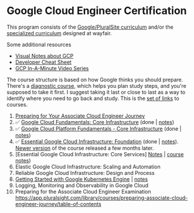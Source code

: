 # Google Cloud Engineer Certification

This program consists of the [Google/PluralSite curriculum](https://app.pluralsight.com/paths/certificate/cloud-engineering-with-google-cloud) and/or the [specialized curriculum](https://app.pluralsight.com/channels/details/1b0cc7b3-4ab1-49a4-ad6d-23f827d40996) designed at wayfair. 

Some additional resources
- [Visual Notes about GCP](https://github.com/priyankavergadia/GCPSketchnote)
- [Developer Cheat Sheet](https://googlecloudcheatsheet.withgoogle.com/)
- [GCP In-A-Minute Video Series](https://www.youtube.com/playlist?list=PLIivdWyY5sqIQ4_5PwyyXZVdsXr3wYhip)

The course structure is based on how Google thinks you should prepare. There's a [diagnostic course](https://app.pluralsight.com/library/courses/preparing-associate-cloud-engineer-journey), which helps you plan study steps, and you're supposed to take it first. I suggest taking it last or close to last as a way to identify where you need to go back and study. This is the [set of links](https://app.pluralsight.com/paths/certificate/cloud-engineering-with-google-cloud) to courses.

1. [Preparing for Your Associate Cloud Engineer Journey](https://app.pluralsight.com/library/courses/preparing-associate-cloud-engineer-journey/table-of-contents)
2. ✅ [Google Cloud Fundamentals: Core Infrastructure](https://app.pluralsight.com/library/courses/google-cloud-fundamentals-core-infrastructure/table-of-contents) (done | [notes](https://github.com/akiryk/tutorials-learning-lessons/blob/master/GCP/core-infrastructure.md))
3. ✅ [Google Cloud Platform Fundamentals - Core Infrastructure](https://app.pluralsight.com/library/courses/google-cloud-platform-fundamentals-core-infrastructure/table-of-contents) (done | [notes](https://github.com/akiryk/tutorials-learning-lessons/blob/master/GCP/fundamentals-core-infrastructure.md))
4. ✅ [Essential Google Cloud Infrastructure: Foundation](https://app.pluralsight.com/library/courses/essential-google-cloud-infrastructure-foundation-3/table-of-contents) (done | [notes](https://github.com/akiryk/tutorials-learning-lessons/blob/master/GCP/infrastructure-foundation.md)). [Newer version](https://app.pluralsight.com/library/courses/essential-google-cloud-infrastructure-foundation-4/table-of-contents) of the course released a few months later. 
5. [Essential Google Cloud Infrastructure: Core Services] [Notes](https://github.com/akiryk/tutorials-learning-lessons/blob/master/GCP/core-services.md) | [course notes](https://s2.pluralsight.com/links/00700a05-c90e-4311-af2c-0a5969905099_8753cf4cc46dd73db26d954eaffcb2ca.pdf))
6. Elastic Google Cloud Infrastructure: Scaling and Automation
7. Reliable Google Cloud Infrastructure: Design and Process
8. [Getting Started with Google Kubernetes Engine](https://app.pluralsight.com/library/courses/getting-started-google-kubernetes-engine-8/table-of-contents) | [notes](https://github.com/akiryk/tutorials-learning-lessons/blob/master/GCP/getting-started-with-GKE.md)
9. Logging, Monitoring and Observability in Google Cloud
10. Preparing for the Associate Cloud Engineer Examination
https://app.pluralsight.com/library/courses/preparing-associate-cloud-engineer-journey/table-of-contents

